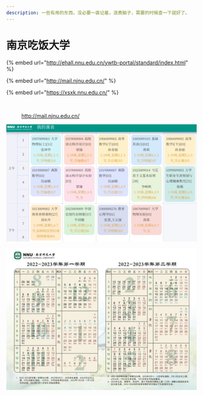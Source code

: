 ```yaml
---
description: 一些有用的东西，没必要一直记着，浪费脑子，需要的时候查一下就好了。
---
```


# 南京吃饭大学

{% embed url="http://ehall.nnu.edu.cn/ywtb-portal/standard/index.html" %}

{% embed url="http://mail.njnu.edu.cn/" %}

{% embed url="https://xsxk.nnu.edu.cn/" %}

<figure><img src="http://mail.njnu.edu.cn/logo.png" alt=""><figcaption><p><a href="http://mail.njnu.edu.cn/">http://mail.njnu.edu.cn/</a></p></figcaption></figure>



![](../../.gitbook/assets/1677153931171.jpg)

![](../../.gitbook/assets/1677153997483.png)

